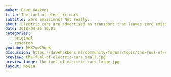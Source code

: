 ```yaml
---
maker: Dave Hakkens
title: The fuel of electric cars
subtitle: Zero emissions? Not really..
about: Electric cars are advertised as transport that leaves zero emission. No footprint. Like riding a unicorn. I visited the biggest lithium mine of the world in Chile. This white powder is used for a crucial part. Batteries. But is this stuff any good, how is it mined, does it harm the environment? And what else is needed to manufacture cars?
date: 2018-04-25 10:01
categories:
  - original
  - research
youtube: 0KX2qw79qpk
discussion: https://davehakkens.nl/community/forums/topic/the-fuel-of-electric-cars-ideas-suggestions/
preview: the-fuel-of-electric-cars_small.jpg
preview-large: the-fuel-of-electric-cars_large.jpg
layout: movie
---
```

